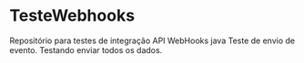 # TesteWebhooks
Repositório para testes de integração API WebHooks java
Teste de envio de evento.
Testando enviar todos os dados.
